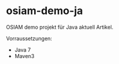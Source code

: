 osiam-demo-ja
=============

OSIAM demo projekt für Java aktuell Artikel.

Vorraussetzungen:
* Java 7
* Maven3
